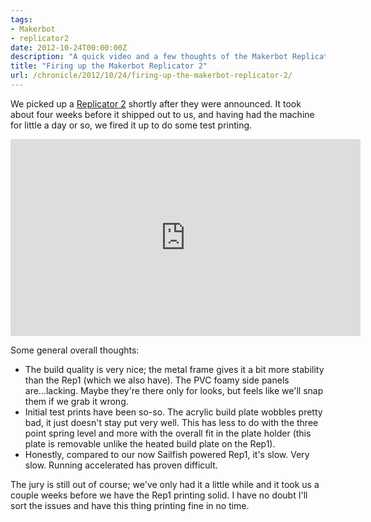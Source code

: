 ```yaml
---
tags:
- Makerbot
- replicator2
date: 2012-10-24T00:00:00Z
description: "A quick video and a few thoughts of the Makerbot Replicator 2 in action."
title: "Firing up the Makerbot Replicator 2"
url: /chronicle/2012/10/24/firing-up-the-makerbot-replicator-2/
---
```


We picked up a <a href="http://store.makerbot.com/replicator2.html">Replicator 2</a> shortly after they were announced. It took about four weeks before it shipped out to us, and having had the machine for little a day or so, we fired it up to do some test printing.

<iframe width="560" height="315" src="https://www.youtube.com/embed/Qh4-GNxQEk8" frameborder="0" allowfullscreen></iframe>

Some general overall thoughts:

* The build quality is very nice; the metal frame gives it a bit more stability than the Rep1 (which we also have). The PVC foamy side panels are...lacking. Maybe they're there only for looks, but feels like we'll snap them if we grab it wrong.
* Initial test prints have been so-so. The acrylic build plate wobbles pretty bad, it just doesn't stay put very well. This has less to do with the three point spring level and more with the overall fit in the plate holder (this plate is removable unlike the heated build plate on the Rep1).
* Honestly, compared to our now Sailfish powered Rep1, it's slow. Very slow. Running accelerated has proven difficult.

The jury is still out of course; we've only had it a little while and it took us a couple weeks before we have the Rep1 printing solid. I have no doubt I'll sort the issues and have this thing printing fine in no time.

